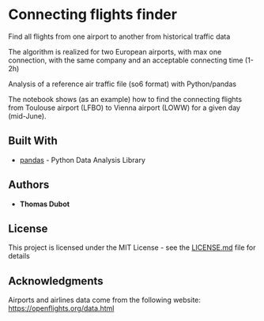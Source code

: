 # Connecting flights finder

Find all flights from one airport to another from historical traffic data

The algorithm is realized for two European airports, with max one connection, with the same company and an acceptable connecting time (1-2h)

Analysis of a reference air traffic file (so6 format) with Python/pandas

The notebook shows (as an example) how to find the connecting flights from Toulouse airport (LFBO) to Vienna airport (LOWW) for a given day (mid-June).

## Built With

* [pandas](https://pandas.pydata.org/) - Python Data Analysis Library

## Authors

* **Thomas Dubot** 

## License

This project is licensed under the MIT License - see the [LICENSE.md](LICENSE.md) file for details

## Acknowledgments

Airports and airlines data come from the following website: https://openflights.org/data.html
